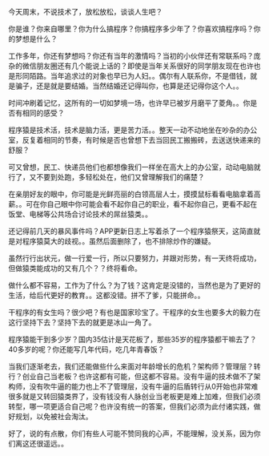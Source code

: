 
今天周末，不说技术了，放松放松，谈谈人生吧？

你是谁？你来自哪里？你为什么搞程序？你搞程序多少年了？你喜欢搞程序吗？你的梦想是什么？

工作多年，你还有梦想吗？你还有当年的激情吗？当初的小伙伴还有常联系吗？庞杂的微信朋友圈还有几个能说上话的？即使是当年关系很好的同学朋友现在也许也是形同陌路。当年追求过的对象也早已为人妇。。偶尔有人联系你，不是借钱，就是骗子，还是就是要结婚。当然结婚还记得叫你，也算是还记得你这个人。。

时间冲刷着记忆，这所有的一切如梦境一场，也许早已被岁月磨平了菱角。。你是否有相同的感受？

程序猿是技术活，技术是脑力活，更是苦力活。。整天一动不动地坐在吵杂的办公室，反复着相同的节奏，有时候是否也曾想下去当回民工搬搬砖，去送送快递来的舒服？

可又曾想，民工、快递员他们也都想像我们一样坐在高大上的办公室，动动电脑就行了，又不要到处跑，多轻松处在，他们又曾理解我们的痛楚？

在亲朋好友的眼中，你可能是光鲜亮丽的白领高层人士，摸摸鼠标看看电脑拿着高薪。。可在你自己眼中你可能会看不起你自己的职业，看不起你自己，更看不起在饭堂、电梯等公共场合讨论技术的屌丝猿类。。

还记得前几天的暴风事件吗？APP更新日志上写着杀了一个程序猿祭天，这简直就是对程序猿莫大的歧视。。虽然后面删除了，也不排除炒作的嫌疑。

虽然行行出状元，做一行爱一行，所以只要努力，并跟对形势，有一天终将成功，但做猿类能成功的又有几个？？终将看命。

做什么都不容易，工作为了什么？为了钱？这肯定是没错的，当然也是为了更好的生活，给后代更好的教育。。这都没错。拼不了爹，只能拼命。。

干程序的有女生吗？很少吧？有也是国家珍宝了。干程序的女生也要多大的毅力在这行坚持下去？坚持下去的就更是冰山一角了。

程序猿能干到多少岁？国内35估计是天花板了，那些35岁的程序猿都干嘛去了？40多岁的呢？你还能写几年代码，吃几年青春饭？

当我们逐渐老去，我们还能做些什么来面对年龄增长的危机？架构师？管理层？转行？创业自己当老板？也许这都有可能，但这都不容易。没有牛逼的技术做不了架构师，没有吹牛逼的能力也上不了管理层，没有牛逼的后盾转行从0开始也非常难很多就是又转回猿类界了，没有钱没有人脉创业当老板更是难上加难，但我们必须转型，哪一项更适合自己呢？也许没有统一的答案，但我们必须为此付诸实践，做好规划，以免被社会淘汰。

好了，说的有点散，你们有些人可能不赞同我的心声，不能理解，没关系，因为你们离这还很遥远。。
